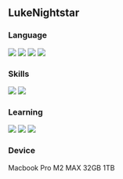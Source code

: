 ## LukeNightstar

<!--
**LukeNightstar/LukeNightstar** is a ✨ _special_ ✨ repository because its `README.md` (this file) appears on your GitHub profile.

Here are some ideas to get you started:

- 🔭 I’m currently working on ...
- 🌱 I’m currently learning ...
- 👯 I’m looking to collaborate on ...
- 🤔 I’m looking for help with ...
- 💬 Ask me about ...
- 📫 How to reach me: ...
- 😄 Pronouns: ...
- ⚡ Fun fact: ...
-->

### Language
<p>
<img src="https://img.shields.io/badge/Java-F44336?style=for-the-badge"/>
<img src="https://img.shields.io/badge/JavaScript-F7DF1E?style=for-the-badge&logo=javascript&logoColor=white"/>
<img src="https://img.shields.io/badge/TypeScript-3178C6?style=for-the-badge&logo=typescript&logoColor=white"/>
<img src="https://img.shields.io/badge/Python-3776AB?style=for-the-badge&logo=Python&logoColor=white">
</p>

### Skills
<p>
<img src="https://img.shields.io/badge/Next.js-000000?style=for-the-badge&logo=nextdotjs&logoColor=white">
<img src="https://img.shields.io/badge/React-61DAFB?style=for-the-badge&logo=react&logoColor=white">
</p>

### Learning
<p>
<img src="https://img.shields.io/badge/C-A8B9CC?style=for-the-badge&logo=c&logoColor=white"/>
<img src="https://img.shields.io/badge/C++-00599C?style=for-the-badge&logo=cplusplus&logoColor=white"/>
<img src="https://img.shields.io/badge/C%23-512BD4?style=for-the-badge&logo=csharp&logoColor=white"/>
</p>

### Device
Macbook Pro M2 MAX 32GB 1TB
